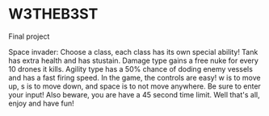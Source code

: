 # W3THEB3ST
Final project

Space invader:
Choose a class, each class has its own special ability! Tank has extra health and has stustain. Damage type gains a free nuke for every 10 drones it kills. Agility type has a 50% chance of doding enemy vessels and has a fast firing speed. In the game, the controls are easy! w is to move up, s is to move down, and space is to not move anywhere. Be sure to enter your input! Also beware, you are have a 45 second time limit. Well that's all, enjoy and have fun!
